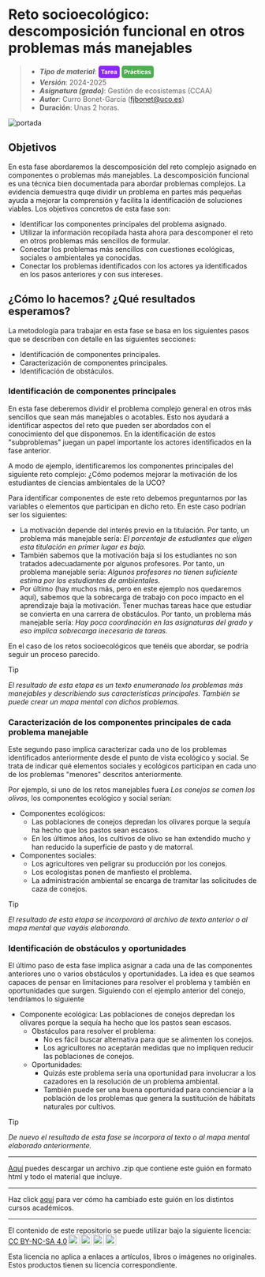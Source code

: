 #  Reto socioecológico: descomposición funcional en otros problemas más manejables

> + **_Tipo de material_**: <span style="display: inline-block; font-size: 12px; color: white; background-color: #8D26F5; border-radius: 5px; padding: 5px; font-weight: bold;"> Tarea</span> <span style="display: inline-block; font-size: 12px; color: white; background-color: #4caf50; border-radius: 5px; padding: 5px; font-weight: bold;"> Prácticas</span>
> + **_Versión_**: 2024-2025
> + **_Asignatura (grado)_**: Gestión de ecosistemas (CCAA)
> + **_Autor_**: Curro Bonet-García (fjbonet@uco.es)
> + **Duración**: Unas 2 horas.

![portada](https://raw.githubusercontent.com/aprendiendo-cosas/P_descomposicion_reto_gesteco_ccaa/refs/tags/2024-2025/imagenes/portada.png)



## Objetivos 

En esta fase abordaremos la descomposición del reto complejo asignado en componentes o problemas más manejables. La descomposición funcional es una técnica bien documentada para abordar problemas complejos. La evidencia demuestra quqe dividir un problema en partes más pequeñas ayuda a mejorar la comprensión y facilita la identificación de soluciones viables. Los objetivos concretos de esta fase son:

- Identificar los componentes principales del problema asignado.
- Utilizar la información recopilada hasta ahora para descomponer el reto en otros problemas más sencillos de formular.
- Conectar los problemas más sencillos con cuestiones ecológicas, sociales o ambientales ya conocidas. 
- Conectar los problemas identificados con los actores ya identificados en los pasos anteriores y con sus intereses.



## ¿Cómo lo hacemos? ¿Qué resultados esperamos?
La metodología para trabajar en esta fase se basa en los siguientes pasos que se describen con detalle en las siguientes secciones:

+ Identificación de componentes principales.
+ Caracterización de componentes principales.
+ Identificación de obstáculos.

### Identificación de componentes principales

En esta fase deberemos dividir el problema complejo general en otros más sencillos que sean más manejables o acotables. Esto nos ayudará a identificar aspectos del reto que pueden ser abordados con el conocimiento del que disponemos. En la identificación de estos "subproblemas" juegan un papel importante los actores identificados en la fase anterior.

A modo de ejemplo, identificaremos los componentes principales del siguiente reto complejo: ¿Cómo podemos mejorar la motivación de los estudiantes de ciencias ambientales de la UCO? 

Para identificar componentes de este reto debemos preguntarnos por las variables o elementos que participan en dicho reto. En este caso podrían ser los siguientes:

- La motivación depende del interés previo en la titulación. Por tanto, un problema más manejable sería: *El porcentaje de estudiantes que eligen esta titulación en primer lugar es bajo.*
- También sabemos que la motivación baja si los estudiantes no son tratados adecuadamente por algunos profesores. Por tanto, un problema manejable sería: *Algunos profesores no tienen suficiente estima por los estudiantes de ambientales.*
- Por último (hay muchos más, pero en este ejemplo nos quedaremos aquí), sabemos que la sobrecarga de trabajo con poco impacto en el aprendizaje baja la motivación. Tener muchas tareas hace que estudiar se convierta en una carrera de obstáculos. Por tanto, un problema más manejable sería: *Hay poca coordinación en las asignaturas del grado y eso implica sobrecarga inecesaria de tareas.* 

En el caso de los retos socioecológicos que tenéis que abordar, se podría seguir un proceso parecido.


> [!TIP] 
> *El resultado de esta etapa es un texto enumeranado los problemas más manejables y describiendo sus características principales. También se puede crear un mapa mental con dichos problemas.*



### Caracterización de los componentes principales de cada problema manejable

Este segundo paso implica caracterizar cada uno de los problemas identificados anteriormente desde el punto de vista ecológico y social. Se trata de indicar qué elementos sociales y ecológicos participan en cada uno de los problemas "menores" descritos anteriormente.

Por ejemplo, si uno de los retos manejables fuera *Los conejos se comen los olivos*, los componentes ecológico y social serían:

+ Componentes ecológicos:
  + Las poblaciones de conejos depredan los olivares porque la sequía ha hecho que los pastos sean escasos.
  + En los últimos años, los cultivos de olivo se han extendido mucho y han reducido la superficie de pasto y de matorral.
+ Componentes sociales:
  + Los agricultores ven peligrar su producción por los conejos. 
  + Los ecologistas ponen de manfiesto el problema.
  + La administración ambiental se encarga de tramitar las solicitudes de caza de conejos.



> [!TIP] 
> *El resultado de esta etapa se incorporará al archivo de texto anterior o al mapa mental que vayáis elaborando.*



### Identificación de obstáculos y oportunidades

El último paso de esta fase implica asignar a cada una de las componentes anteriores uno o varios obstáculos y oportunidades. La idea es que seamos capaces de pensar en limitaciones para resolver el problema y también en oportunidades que surgen. Siguiendo con el ejemplo anterior del conejo, tendríamos lo siguiente

- Componente ecológica: Las poblaciones de conejos depredan los olivares porque la sequía ha hecho que los pastos sean escasos.
  - Obstáculos para resolver el problema:
    - No es fácil buscar alternativa para que se alimenten los conejos.
    - Los agricultores no aceptarán medidas que no impliquen reducir las poblaciones de conejos.
  - Oportunidades:
    - Quizás este problema sería una oportunidad para involucrar a los cazadores en la resolución de un problema ambiental.
    - También puede ser una buena oportunidad para concienciar a la población de los problemas que genera la sustitución de hábitats naturales por cultivos.


> [!TIP] 
> *De nuevo el resultado de esta fase se incorpora al texto o al mapa mental elaborado anteriormente.*







****

[Aquí](https://github.com/aprendiendo-cosas/P_descomposicion_reto_gesteco_ccaa/archive/refs/tags/2024-2025.zip) puedes descargar un archivo .zip que contiene este guión en formato html y todo el material que incluye.

****
Haz click [aquí](https://github.com/aprendiendo-cosas/P_descomposicion_reto_gesteco_ccaa/releases) para ver cómo ha cambiado este guión en los distintos cursos académicos.

****
 <p xmlns:cc="http://creativecommons.org/ns#" >El contenido de este repositorio se puede utilizar bajo la siguiente licencia:  <a  href="https://creativecommons.org/licenses/by-nc-sa/4.0/?ref=chooser-v1"  target="_blank" rel="license noopener noreferrer"  style="display:inline-block;">CC BY-NC-SA 4.0<img  style="height:22px!important;margin-left:3px;vertical-align:text-bottom;"   src="https://mirrors.creativecommons.org/presskit/icons/cc.svg?ref=chooser-v1"  alt=""><img  style="height:22px!important;margin-left:3px;vertical-align:text-bottom;"   src="https://mirrors.creativecommons.org/presskit/icons/by.svg?ref=chooser-v1"  alt=""><img  style="height:22px!important;margin-left:3px;vertical-align:text-bottom;"   src="https://mirrors.creativecommons.org/presskit/icons/nc.svg?ref=chooser-v1"  alt=""><img  style="height:22px!important;margin-left:3px;vertical-align:text-bottom;"   src="https://mirrors.creativecommons.org/presskit/icons/sa.svg?ref=chooser-v1"  alt=""></a></p> 

<p>Esta licencia no aplica a enlaces a artículos, libros o imágenes no originales. Estos productos tienen su licencia correspondiente.</p>

